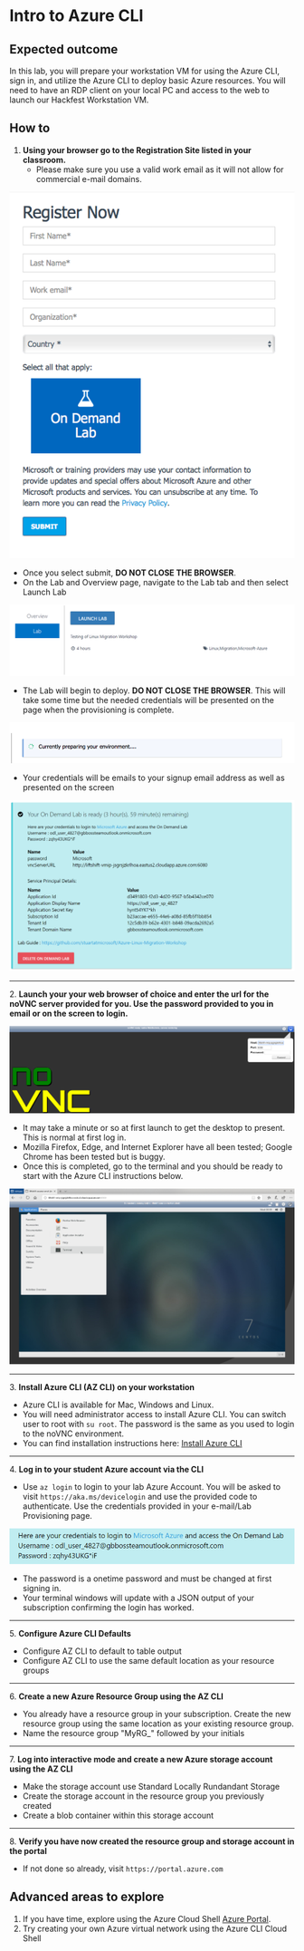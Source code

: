 # Intro to Azure CLI

## Expected outcome

In this lab, you will prepare your workstation VM for using the Azure CLI, sign in, and utilize the Azure CLI to deploy basic Azure resources. You will need to have an RDP client on your local PC and access to the web to launch our Hackfest Workstation VM.

## How to 

1. <strong>Using your browser go to the Registration Site listed in your classroom.</strong>
    * Please make sure you use a valid work email as it will not allow for commercial e-mail domains.

![SignUp](./images/signup.png)

 * Once you select submit, **DO NOT CLOSE THE BROWSER**.
 * On the Lab and Overview page, navigate to the Lab tab and then select Launch Lab

![Launch Lab](./images/launch2.png)

 * The Lab will begin to deploy. **DO NOT CLOSE THE BROWSER**. This will take some time but the needed credentials will be presented on the page when the provisioning is complete.

![Preparing Lab](./images/preparing.png)

 * Your credentials will be emails to your signup email address as well as presented on the screen

![Credentials](./images/creds-email2.png)

<hr>
2. <strong>Launch your your web browser of choice and enter the url for the noVNC server provided for you. Use the password provided to you in email or on the screen to login.</strong>

![noVNC Server](./images/vncserver.png)

 * It may take a minute or so at first launch to get the desktop to present. This is normal at first log in.
 * Mozilla Firefox, Edge, and Internet Explorer have all been tested; Google Chrome has been tested but is buggy.
 * Once this is completed, go to the terminal and you should be ready to start with the Azure CLI instructions below.

![noVNC Terminal](./images/vncterminal.png)

<hr>
3. <strong>Install Azure CLI (AZ CLI) on your workstation</strong>

 * Azure CLI is available for Mac, Windows and Linux.
 * You will need administrator access to install Azure CLI. You can switch user to root with ``su root``. The password is the same as you used to login to the noVNC environment.
 * You can find installation instructions here: [Install Azure CLI](https://docs.microsoft.com/en-us/cli/azure/install-azure-cli-yum?view=azure-cli-latest)

<hr>
4. <strong>Log in to your student Azure account via the CLI</strong>

 * Use ``az login`` to login to your lab Azure Account. You will be asked to visit ``https://aka.ms/devicelogin`` and use the provided code to authenticate. Use the credentials provided in your e-mail/Lab Provisioning page.

![Azure Credentials](./images/azureinfo2.png)

 * The password is a onetime password and must be changed at first signing in.
 * Your terminal windows will update with a JSON output of your subscription confirming the login has worked.

<hr>
5. <strong>Configure Azure CLI Defaults</strong>

 * Configure AZ CLI to default to table output
 * Configure AZ CLI to use the same default location as your resource groups

<hr>
6. <strong>Create a new Azure Resource Group using the AZ CLI</strong>

 * You already have a resource group in your subscription. Create the new resource group using the same location as your existing resource group.
 * Name the resource group "MyRG_" followed by your initials

<hr>
7. <strong>Log into interactive mode and create a new Azure storage account using the AZ CLI</strong>

 * Make the storage account use Standard Locally Rundandant Storage
 * Create the storage account in the resource group you previously created
 * Create a blob container within this storage account

<hr>
8. <strong>Verify you have now created the resource group and storage account in the portal</strong>

 * If not done so already, visit ``https://portal.azure.com``

## Advanced areas to explore

1. If you have time, explore using the Azure Cloud Shell [Azure Portal](https://portal.azure.com). 
2. Try creating your own Azure virtual network using the Azure CLI Cloud Shell
